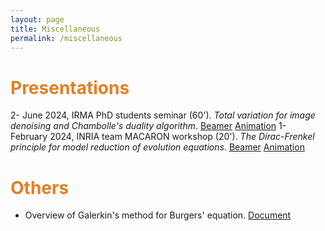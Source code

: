 ```yaml
---
layout: page
title: Miscellaneous
permalink: /miscellaneous
---
```


# <span style="color:#e67e22"> Presentations </span>

2- June 2024, IRMA PhD students seminar (60'). *Total variation for image denoising and Chambolle's duality algorithm*. [Beamer](https://seafile.unistra.fr/f/c7ba65d63169455dbf64/) [Animation](https://seafile.unistra.fr/d/41801c0194eb49cbbe22/)
1- February 2024, INRIA team MACARON workshop (20'). *The Dirac-Frenkel principle for model reduction of evolution equations*. [Beamer](https://seafile.unistra.fr/f/28df2f00361f44cc88ac/) [Animation](https://seafile.unistra.fr/d/63ff6fa3139e4d2bbdec/)

# <span style="color:#e67e22"> Others </span>

- Overview of Galerkin's method for Burgers' equation. [Document](https://seafile.unistra.fr/f/b72ea8591f65402caed2/)
